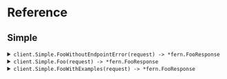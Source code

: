 # Reference
## Simple
<details><summary><code>client.Simple.FooWithoutEndpointError(request) -> *fern.FooResponse</code></summary>
<dl>
<dd>

#### 🔌 Usage

<dl>
<dd>

<dl>
<dd>

```go
request := &fern.FooRequest{
        Bar: "bar",
    }
client.Simple.FooWithoutEndpointError(
        context.TODO(),
        request,
    )
}
```
</dd>
</dl>
</dd>
</dl>

#### ⚙️ Parameters

<dl>
<dd>

<dl>
<dd>

**request:** `*fern.FooRequest` 
    
</dd>
</dl>
</dd>
</dl>


</dd>
</dl>
</details>

<details><summary><code>client.Simple.Foo(request) -> *fern.FooResponse</code></summary>
<dl>
<dd>

#### 🔌 Usage

<dl>
<dd>

<dl>
<dd>

```go
request := &fern.FooRequest{
        Bar: "bar",
    }
client.Simple.Foo(
        context.TODO(),
        request,
    )
}
```
</dd>
</dl>
</dd>
</dl>

#### ⚙️ Parameters

<dl>
<dd>

<dl>
<dd>

**request:** `*fern.FooRequest` 
    
</dd>
</dl>
</dd>
</dl>


</dd>
</dl>
</details>

<details><summary><code>client.Simple.FooWithExamples(request) -> *fern.FooResponse</code></summary>
<dl>
<dd>

#### 🔌 Usage

<dl>
<dd>

<dl>
<dd>

```go
request := &fern.FooRequest{
        Bar: "hello",
    }
client.Simple.FooWithExamples(
        context.TODO(),
        request,
    )
}
```
</dd>
</dl>
</dd>
</dl>

#### ⚙️ Parameters

<dl>
<dd>

<dl>
<dd>

**request:** `*fern.FooRequest` 
    
</dd>
</dl>
</dd>
</dl>


</dd>
</dl>
</details>
